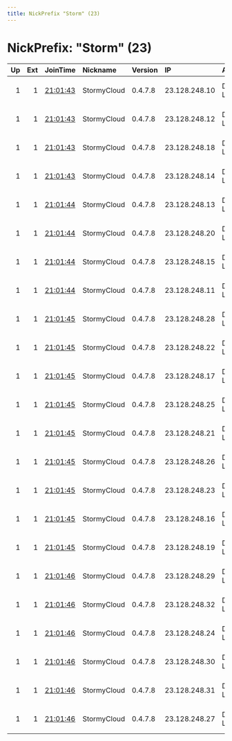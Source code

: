```yaml
---
title: NickPrefix "Storm" (23)
---
```


# NickPrefix: "Storm" (23)

|   Up |   Ext | JoinTime                                                                                              | Nickname    | Version   | IP            | AS            | CC   |   ORp |   Dirp | OS    | Contact                            |   eFamMembers |
|-----:|------:|:------------------------------------------------------------------------------------------------------|:------------|:----------|:--------------|:--------------|:-----|------:|-------:|:------|:-----------------------------------|--------------:|
|    1 |     1 | [21:01:43](https://nusenu.github.io/OrNetStats/w/relay/70A6440B1E6D8B695C1C611E293BCCDCFE6ADFD3.html) | StormyCloud | 0.4.7.8   | 23.128.248.10 | DATAIDEAS-LLC | us   |   443 |      0 | Linux | ContactInfo email:abuse stormyclou |           109 |
|    1 |     1 | [21:01:43](https://nusenu.github.io/OrNetStats/w/relay/8B19A798E9D4CD8801357CD156A55CCD4448FBBD.html) | StormyCloud | 0.4.7.8   | 23.128.248.12 | DATAIDEAS-LLC | us   |   443 |      0 | Linux | ContactInfo email:abuse stormyclou |           109 |
|    1 |     1 | [21:01:43](https://nusenu.github.io/OrNetStats/w/relay/C632C774B6D8460023F6648C5F5FEB78F60CC21C.html) | StormyCloud | 0.4.7.8   | 23.128.248.18 | DATAIDEAS-LLC | us   |   443 |      0 | Linux | ContactInfo email:abuse stormyclou |           109 |
|    1 |     1 | [21:01:43](https://nusenu.github.io/OrNetStats/w/relay/D5FB80E6A982F20D3131863D775DEB2B241AF556.html) | StormyCloud | 0.4.7.8   | 23.128.248.14 | DATAIDEAS-LLC | us   |   443 |      0 | Linux | ContactInfo email:abuse stormyclou |           109 |
|    1 |     1 | [21:01:44](https://nusenu.github.io/OrNetStats/w/relay/30E8011512260DCF044F7395371947F720CA50D5.html) | StormyCloud | 0.4.7.8   | 23.128.248.13 | DATAIDEAS-LLC | us   |   443 |      0 | Linux | ContactInfo email:abuse stormyclou |           109 |
|    1 |     1 | [21:01:44](https://nusenu.github.io/OrNetStats/w/relay/47909D4042EE81A6D58105FDE35C98992FD457D2.html) | StormyCloud | 0.4.7.8   | 23.128.248.20 | DATAIDEAS-LLC | us   |   443 |      0 | Linux | ContactInfo email:abuse stormyclou |           109 |
|    1 |     1 | [21:01:44](https://nusenu.github.io/OrNetStats/w/relay/9D0F640E6B8D7552AEBFBFA6481B4435078F33B8.html) | StormyCloud | 0.4.7.8   | 23.128.248.15 | DATAIDEAS-LLC | us   |   443 |      0 | Linux | ContactInfo email:abuse stormyclou |           109 |
|    1 |     1 | [21:01:44](https://nusenu.github.io/OrNetStats/w/relay/A08397090E3737A6B4423A880982C95849812AD3.html) | StormyCloud | 0.4.7.8   | 23.128.248.11 | DATAIDEAS-LLC | us   |   443 |      0 | Linux | ContactInfo email:abuse stormyclou |           109 |
|    1 |     1 | [21:01:45](https://nusenu.github.io/OrNetStats/w/relay/341FACE52A9B575DD8920408524C5E9CB63CE7C4.html) | StormyCloud | 0.4.7.8   | 23.128.248.28 | DATAIDEAS-LLC | us   |   443 |      0 | Linux | ContactInfo email:abuse stormyclou |           109 |
|    1 |     1 | [21:01:45](https://nusenu.github.io/OrNetStats/w/relay/8987A8114D3BDC50FC0E883C70C63D822A7577A6.html) | StormyCloud | 0.4.7.8   | 23.128.248.22 | DATAIDEAS-LLC | us   |   443 |      0 | Linux | ContactInfo email:abuse stormyclou |           109 |
|    1 |     1 | [21:01:45](https://nusenu.github.io/OrNetStats/w/relay/8A3C865738726A335FBCF2714AB79D9E8159C3DB.html) | StormyCloud | 0.4.7.8   | 23.128.248.17 | DATAIDEAS-LLC | us   |   443 |      0 | Linux | ContactInfo email:abuse stormyclou |           109 |
|    1 |     1 | [21:01:45](https://nusenu.github.io/OrNetStats/w/relay/934403B30598955C41602312299423A800BE031D.html) | StormyCloud | 0.4.7.8   | 23.128.248.25 | DATAIDEAS-LLC | us   |   443 |      0 | Linux | ContactInfo email:abuse stormyclou |           109 |
|    1 |     1 | [21:01:45](https://nusenu.github.io/OrNetStats/w/relay/938FBFD4172FBBC4245637B19E1581CA6333F17F.html) | StormyCloud | 0.4.7.8   | 23.128.248.21 | DATAIDEAS-LLC | us   |   443 |      0 | Linux | ContactInfo email:abuse stormyclou |           109 |
|    1 |     1 | [21:01:45](https://nusenu.github.io/OrNetStats/w/relay/D8ABF16A6FE864A676287D1C8C905A0D8B8EC699.html) | StormyCloud | 0.4.7.8   | 23.128.248.26 | DATAIDEAS-LLC | us   |   443 |      0 | Linux | ContactInfo email:abuse stormyclou |           109 |
|    1 |     1 | [21:01:45](https://nusenu.github.io/OrNetStats/w/relay/E5DB3901EAC59ADFEA28237493F615DA3AB889C6.html) | StormyCloud | 0.4.7.8   | 23.128.248.23 | DATAIDEAS-LLC | us   |   443 |      0 | Linux | ContactInfo email:abuse stormyclou |           109 |
|    1 |     1 | [21:01:45](https://nusenu.github.io/OrNetStats/w/relay/E9D897931A0B5FE5E4DC608CDB31AAD17357DCDC.html) | StormyCloud | 0.4.7.8   | 23.128.248.16 | DATAIDEAS-LLC | us   |   443 |      0 | Linux | ContactInfo email:abuse stormyclou |           109 |
|    1 |     1 | [21:01:45](https://nusenu.github.io/OrNetStats/w/relay/EA9534A49AA067A4A1051237EBBA51E24FB6C425.html) | StormyCloud | 0.4.7.8   | 23.128.248.19 | DATAIDEAS-LLC | us   |   443 |      0 | Linux | ContactInfo email:abuse stormyclou |           109 |
|    1 |     1 | [21:01:46](https://nusenu.github.io/OrNetStats/w/relay/1E94634CC8D389279A1C5EADEC6E817179D74FF3.html) | StormyCloud | 0.4.7.8   | 23.128.248.29 | DATAIDEAS-LLC | us   |   443 |      0 | Linux | ContactInfo email:abuse stormyclou |           109 |
|    1 |     1 | [21:01:46](https://nusenu.github.io/OrNetStats/w/relay/27067F5A2ECCC917F1C09C4CDFE57DE43A187E28.html) | StormyCloud | 0.4.7.8   | 23.128.248.32 | DATAIDEAS-LLC | us   |   443 |      0 | Linux | ContactInfo email:abuse stormyclou |           109 |
|    1 |     1 | [21:01:46](https://nusenu.github.io/OrNetStats/w/relay/5DB867BFEE629BBD2746E73818BA2156220AB9E4.html) | StormyCloud | 0.4.7.8   | 23.128.248.24 | DATAIDEAS-LLC | us   |   443 |      0 | Linux | ContactInfo email:abuse stormyclou |           109 |
|    1 |     1 | [21:01:46](https://nusenu.github.io/OrNetStats/w/relay/5F01F24D60D9E6EEB3585D4FCFA8EDEB6CD61EB0.html) | StormyCloud | 0.4.7.8   | 23.128.248.30 | DATAIDEAS-LLC | us   |   443 |      0 | Linux | ContactInfo email:abuse stormyclou |           109 |
|    1 |     1 | [21:01:46](https://nusenu.github.io/OrNetStats/w/relay/701A0AFC60D98D038636030A517145FA76E3420F.html) | StormyCloud | 0.4.7.8   | 23.128.248.31 | DATAIDEAS-LLC | us   |   443 |      0 | Linux | ContactInfo email:abuse stormyclou |           109 |
|    1 |     1 | [21:01:46](https://nusenu.github.io/OrNetStats/w/relay/8EAB59AB866CB8F34F1F86B6736860C4CBA63B3F.html) | StormyCloud | 0.4.7.8   | 23.128.248.27 | DATAIDEAS-LLC | us   |   443 |      0 | Linux | ContactInfo email:abuse stormyclou |           109 |
